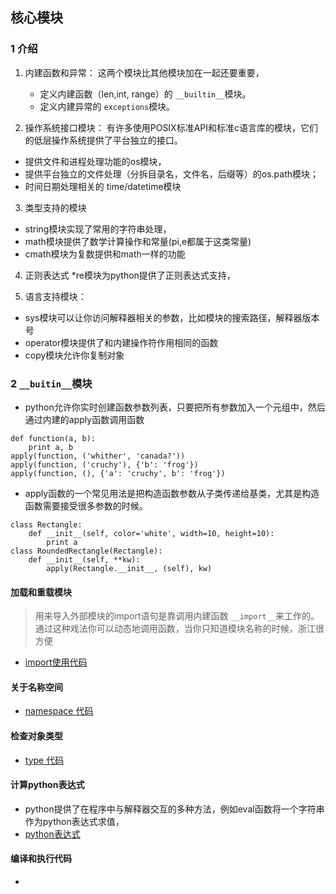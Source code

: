 ## 核心模块### 1 介绍1. 内建函数和异常： 这两个模块比其他模块加在一起还要重要，    * 定义内建函数（len,int, range）的 `__builtin__`模块。    * 定义内建异常的 `exceptions`模块。    2. 操作系统接口模块： 有许多使用POSIX标准API和标准c语言库的模块，它们的低层操作系统提供了平台独立的接口。* 提供文件和进程处理功能的os模块，* 提供平台独立的文件处理（分拆目录名，文件名，后缀等）的os.path模块；* 时间日期处理相关的 time/datetime模块3. 类型支持的模块* string模块实现了常用的字符串处理，* math模块提供了数学计算操作和常量(pi,e都属于这类常量)* cmath模块为复数提供和math一样的功能4. 正则表达式*re模块为python提供了正则表达式支持，5. 语言支持模块：* sys模块可以让你访问解释器相关的参数，比如模块的搜索路径，解释器版本号* operator模块提供了和内建操作符作用相同的函数* copy模块允许你复制对象### 2 `__buitin__`模块* python允许你实时创建函数参数列表，只要把所有参数加入一个元组中，然后通过内建的apply函数调用函数```def function(a, b):    print a, bapply(function, ('whither', 'canada?'))apply(function, ('cruchy'), {'b': 'frog'})apply(function, (), {'a': 'cruchy', b': 'frog'})```* apply函数的一个常见用法是把构造函数参数从子类传递给基类，尤其是构造函数需要接受很多参数的时候。```class Rectangle:    def __init__(self, color='white', width=10, height=10):        print aclass RoundedRectangle(Rectangle):    def __init__(self, **kw):        apply(Rectangle.__init__, (self), kw)```#### 加载和重载模块> 用来导入外部模块的import语句是靠调用内建函数 `__import__`来工作的。通过这种戏法你可以动态地调用函数，当你只知道模块名称的时候，浙江很方便* [import使用代码](study_import.py)#### 关于名称空间* [namespace 代码](study_namespace.py)#### 检查对象类型* [type 代码](study_type.py)#### 计算python表达式* python提供了在程序中与解释器交互的多种方法，例如eval函数将一个字符串作为python表达式求值，* [python表达式](study_python表达式.py)#### 编译和执行代码* 
